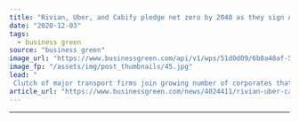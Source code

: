 ```yaml
---
title: "Rivian, Uber, and Cabify pledge net zero by 2040 as they sign Amazon's Climate Pledge"
date: "2020-12-03"
tags: 
  - business green
source: "business green"
image_url: "https://www.businessgreen.com/api/v1/wps/51d0d09/6b8a48af-55a1-42a9-bd17-ceb44712664d/4/2019-03-normal-185x114.jpg"
image_fp: "/assets/img/post_thumbnails/45.jpg"
lead: "
 Clutch of major transport firms join growing number of corporates that have pledged to reach net zero emissions over the coming decades  ..."
article_url: "https://www.businessgreen.com/news/4024411/rivian-uber-cabify-pledge-net-zero-2040-sign-amazon-climate-pledge"
---
```


---
